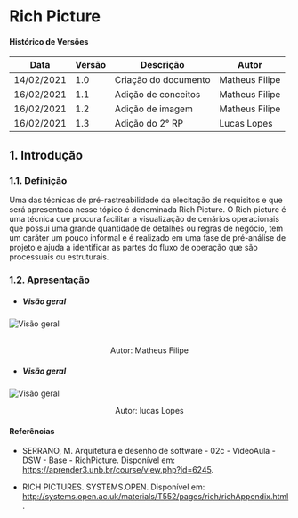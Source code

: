# Rich Picture

#### Histórico de Versões

| Data | Versão | Descrição | Autor |
|------|--------|-----------|-------|
| 14/02/2021 | 1.0 | Criação do documento | Matheus Filipe |
| 16/02/2021 | 1.1 | Adição de conceitos | Matheus Filipe |
| 16/02/2021 | 1.2 | Adição de imagem | Matheus Filipe |
| 16/02/2021 | 1.3 | Adição do 2° RP | Lucas Lopes |

## 1. Introdução

### 1.1. Definição 

Uma das técnicas de pré-rastreabilidade da elecitação de requisitos e que será apresentada nesse tópico é denominada Rich Picture. O Rich picture é uma técnica que procura facilitar a visualização de cenários operacionais que possui uma grande quantidade de detalhes ou regras de negócio, tem um caráter um pouco informal e é realizado em uma fase de pré-análise de projeto e ajuda a identificar as partes do fluxo de operação que são processuais ou estruturais.


### 1.2. Apresentação

* ##### Visão geral

![Visão geral](https://i.imgur.com/x2c0PkD.png)  
<br />
<p align="center"> Autor: Matheus Filipe </p>


* ##### Visão geral

![Visão geral](https://user-images.githubusercontent.com/38164895/108240133-4cbd3c00-7129-11eb-8093-07730aacebe3.png)

<p align="center"> Autor: lucas Lopes </p>


#### Referências

* SERRANO, M. Arquitetura e desenho de software - 02c - VídeoAula - DSW - Base - RichPicture. Disponível em: https://aprender3.unb.br/course/view.php?id=6245.  

* RICH PICTURES. SYSTEMS.OPEN. Disponível em: http://systems.open.ac.uk/materials/T552/pages/rich/richAppendix.html.

